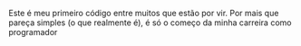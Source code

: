 Este é meu primeiro código entre muitos que estão por vir.
Por mais que pareça simples (o que realmente é), é só o começo da minha carreira como programador
